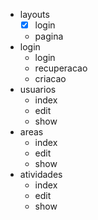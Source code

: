 * layouts
    * [x] login 
    * pagina
* login
    * login
    * recuperacao
    * criacao
* usuarios
    * index
    * edit
    * show
* areas
    * index
    * edit
    * show
* atividades
    * index
    * edit
    * show
